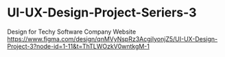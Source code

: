 # UI-UX-Design-Project-Seriers-3
Design for Techy Software Company Website
https://www.figma.com/design/qnMVyNspRz3AcgjIyonjZ5/UI-UX-Design-Project-3?node-id=1-11&t=ThTLWOzkV0wntkgM-1
